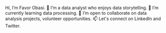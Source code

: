  Hi, I’m Favor Obasi. 
👀 I’m a data analyst who enjoys data storytelling.
🌱 I’m currently learning data processing.
💞️ I’m open to collaborate on data analysis projects, volunteer opportunities.
📫 Let's connect on LinkedIn and Twitter. 
  

<!---
favoritetechsis/favoritetechsis is a ✨ special ✨ repository because its `README.md` (this file) appears on your GitHub profile.
You can click the Preview link to take a look at your changes.
--->

